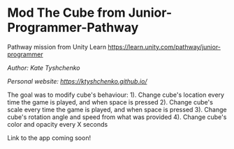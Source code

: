 # Mod The Cube from Junior-Programmer-Pathway
Pathway mission from Unity Learn
https://learn.unity.com/pathway/junior-programmer

_Author: Kate Tyshchenko_  

_Personal website: https://ktyshchenko.github.io/_

The goal was to modify cube's behaviour:
1). Change cube's location every time the game is played, and when space is pressed
2). Change cube's scale every time the game is played, and when space is pressed
3). Change cube's rotation angle and speed from what was provided
4). Change cube's color and opacity every X seconds

Link to the app coming soon!